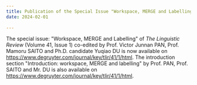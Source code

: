 ```yaml
---
title: Publication of the Special Issue "Workspace, MERGE and Labelling" of *The Linguistic Review* (Volume 41, Issue 1) 
date: 2024-02-01
  
---
```

The special issue: "Workspace, MERGE and Labelling" of *The Linguistic Review* (Volume 41, Issue 1) co-edited by Prof. Victor Junnan PAN, Prof. Mamoru SAITO and Ph.D. candidate Yuqiao DU is now available on https://www.degruyter.com/journal/key/tlir/41/1/html. The introduction section "Introduction: workspace, MERGE and labelling" by Prof. PAN, Prof. SAITO and Mr. DU is also available on https://www.degruyter.com/journal/key/tlir/41/1/html.
